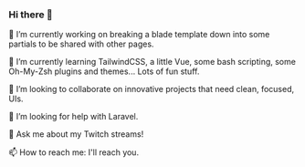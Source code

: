 ### Hi there 👋


🔭 I’m currently working on breaking a blade template down into some partials to be shared with other pages.

🌱 I’m currently learning TailwindCSS, a little Vue, some bash scripting, some Oh-My-Zsh plugins and themes... Lots of fun stuff.

👯 I’m looking to collaborate on innovative projects that need clean, focused, UIs.

🤔 I’m looking for help with Laravel.

💬 Ask me about my Twitch streams!

📫 How to reach me: I'll reach you.
<!--
**pstevens/pstevens** is a ✨ _special_ ✨ repository because its `README.md` (this file) appears on your GitHub profile.

Here are some ideas to get you started:

- 🔭 I’m currently working on ...
- 🌱 I’m currently learning ...
- 👯 I’m looking to collaborate on ...
- 🤔 I’m looking for help with ...
- 💬 Ask me about ...
- 📫 How to reach me: ...
- 😄 Pronouns: ...
- ⚡ Fun fact: ...
-->
